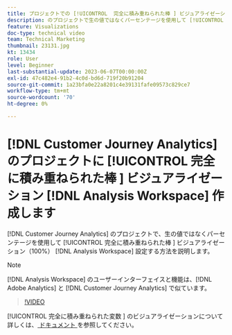 ```yaml
---
title: プロジェクトでの [!UICONTROL  完全に積み重ねられた棒 ] ビジュアライゼーション  [!DNL Analysis Workspace]  作成
description: のプロジェクトで生の値ではなくパーセンテージを使用して [!UICONTROL  完全に積み重ねられた棒グラフ ] ビジュアライゼーションを設定する方法を説明します  [!DNL Analysis Workspace]  [!DNL Customer Journey Analytics]。
feature: Visualizations
doc-type: technical video
team: Technical Marketing
thumbnail: 23131.jpg
kt: 13434
role: User
level: Beginner
last-substantial-update: 2023-06-07T00:00:00Z
exl-id: 47c482e4-91b2-4c0d-bd6d-719f20b91204
source-git-commit: 1a23bfa0e22a8201c4e39131fafe09573c829ce7
workflow-type: tm+mt
source-wordcount: '70'
ht-degree: 0%

---
```


# [!DNL Customer Journey Analytics] のプロジェクトに [!UICONTROL  完全に積み重ねられた棒 ] ビジュアライゼーション [!DNL Analysis Workspace] 作成します

[!DNL Customer Journey Analytics] のプロジェクトで、生の値ではなくパーセンテージを使用して [!UICONTROL  完全に積み重ねられた棒 ] ビジュアライゼーション（100%） [!DNL Analysis Workspace] 設定する方法を説明します。

>[!NOTE]
>
>[!DNL Analysis Workspace] のユーザーインターフェイスと機能は、[!DNL Adobe Analytics] と [!DNL Customer Journey Analytics] で似ています。

>[!VIDEO](https://video.tv.adobe.com/v/23131/?quality=12&learn=on)

[!UICONTROL  完全に積み重ねられた変数 ] のビジュアライゼーションについて詳しくは、[ ドキュメント ](https://experienceleague.adobe.com/docs/analytics-platform/using/cja-workspace/visualizations/bar.html) を参照してください。
